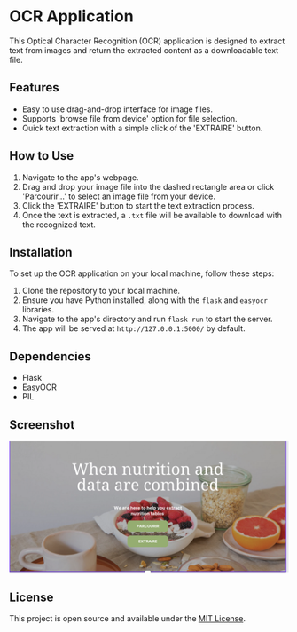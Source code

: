 # OCR Application

This Optical Character Recognition (OCR) application is designed to extract text from images and return the extracted content as a downloadable text file.

## Features

- Easy to use drag-and-drop interface for image files.
- Supports 'browse file from device' option for file selection.
- Quick text extraction with a simple click of the 'EXTRAIRE' button.

## How to Use

1. Navigate to the app's webpage.
2. Drag and drop your image file into the dashed rectangle area or click 'Parcourir...' to select an image file from your device.
3. Click the 'EXTRAIRE' button to start the text extraction process.
4. Once the text is extracted, a `.txt` file will be available to download with the recognized text.

## Installation

To set up the OCR application on your local machine, follow these steps:

1. Clone the repository to your local machine.
2. Ensure you have Python installed, along with the `flask` and `easyocr` libraries.
3. Navigate to the app's directory and run `flask run` to start the server.
4. The app will be served at `http://127.0.0.1:5000/` by default.

## Dependencies

- Flask
- EasyOCR
- PIL

## Screenshot

![OCR Application Interface](static/Front.png)

## License

This project is open source and available under the [MIT License](LICENSE).
